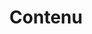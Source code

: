 ---
title: "Contenu"
description: "Le formatage du contenu d'une page web, les titres, la présentation du texte, les listes doivent respecter des règles précises en matière d'accessibilité numériques."
weight: 2
---
